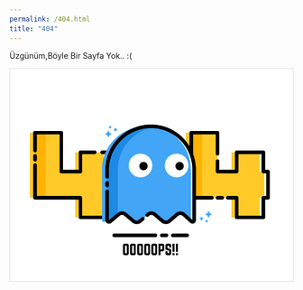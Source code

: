 ```yaml
---
permalink: /404.html
title: "404"
---
```


Üzgünüm,Böyle Bir Sayfa Yok.. :(

![404](/assets/img/404.gif)